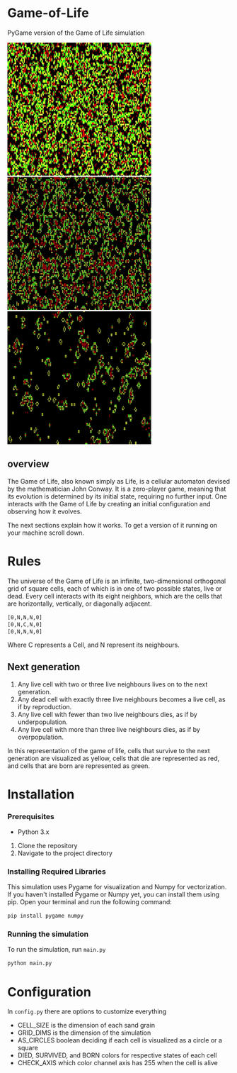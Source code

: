 # Game-of-Life
PyGame version of the Game of Life simulation

<img src="graphics/1.gif" alt="drawing" width="325" height="300"/> &nbsp; &nbsp; &nbsp; <img src="graphics/2.gif" alt="drawing" width="325" height="300"/>&nbsp; &nbsp; &nbsp; <img src="graphics/3.gif" alt="drawing" width="325" height="300"/>

## overview
The Game of Life, also known simply as Life, is a cellular automaton devised by the mathematician John Conway. It is a zero-player game, meaning that its evolution is determined by its initial state, requiring no further input. One interacts with the Game of Life by creating an initial configuration and observing how it evolves.

The next sections explain how it works.
To get a version of it running on your machine scroll down.

# Rules 
The universe of the Game of Life is an infinite, two-dimensional orthogonal grid of square cells, each of which is in one of two possible states, live or dead. Every cell interacts with its eight neighbors, which are the cells that are horizontally, vertically, or diagonally adjacent. 
```
[0,N,N,N,0]
[0,N,C,N,0]
[0,N,N,N,0]
```
Where C represents a Cell, and N represent its neighbours.

## Next generation
1. Any live cell with two or three live neighbours lives on to the next generation.
2. Any dead cell with exactly three live neighbours becomes a live cell, as if by reproduction.
3. Any live cell with fewer than two live neighbours dies, as if by underpopulation.
4. Any live cell with more than three live neighbours dies, as if by overpopulation.

In this representation of the game of life, cells that survive to the next generation are visualized as yellow, cells that die are represented as red, and cells that are born are represented as green.

# Installation

### Prerequisites
- Python 3.x

1. Clone the repository
2. Navigate to the project directory

### Installing Required Libraries

This simulation uses Pygame for visualization and Numpy for vectorization. If you haven't installed Pygame or Numpy yet, you can install them using pip. Open your terminal and run the following command:

```sh
pip install pygame numpy
```

### Running the simulation

To run the simulation, run `main.py`
```sh
python main.py
```

# Configuration
In `config.py` there are options to customize everything
- CELL_SIZE is the dimension of each sand grain
- GRID_DIMS is the dimension of the simulation
- AS_CIRCLES boolean deciding if each cell is visualized as a circle or a square
- DIED, SURVIVED, and BORN colors for respective states of each cell
- CHECK_AXIS which color channel axis has 255 when the cell is alive
